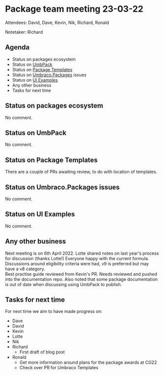 # Package team meeting 23-03-22
Attendees: David, Dave, Kevin, Nik, Richard, Ronald

Notetaker: Richard

## Agenda
- Status on packages ecosystem
- Status on [UmbPack](https://github.com/umbraco/UmbPack)
- Status on [Package Templates](https://github.com/umbraco/Package.Templates)
- Status on [Umbraco.Packages](https://github.com/umbraco/Umbraco.Packages) issues
- Status on [UI Examples](https://github.com/umbraco/UI-Examples)
- Any other business
- Tasks for next time

## Status on packages ecosystem
No comment.

## Status on UmbPack
No comment.

## Status on Package Templates
There are a couple of PRs awaiting review, to do with location of templates.

## Status on Umbraco.Packages issues
No comment.

## Status on UI Examples
No comment.

## Any other business
Next meeting is on 6th April 2022.
Lotte shared notes on last year's process for discussion (thanks Lotte!) Everyone happy with the current formula. Discussions around eligibility criteria were had, v9 is preferred but may have a v8 category.  
Best practise guide reviewed from Kevin's PR. Needs reviewed and pushed into the documentation repo. Also noted that some package documentation is out of date when discussing using UmbPack to publish.

## Tasks for next time
For next time we aim to have made progress on:

- Dave
- David
- Kevin
- Lotte
- Nik
- Richard
  - First draft of blog post
- Ronald
  - Get more information around plans for the package awards at CG22
  - Check over PR for Umbraco Templates
